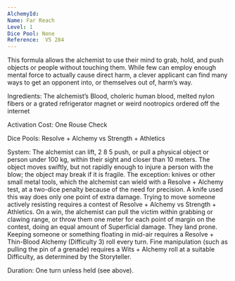 ```yaml
---
AlchemyId: 
Name: Far Reach
Level: 1
Dice Pool: None
Reference:  V5 284
---
```

This formula allows the alchemist to use their mind to grab, hold, and push objects or people without touching them. While few can employ enough mental force to actually cause direct harm, a clever applicant can find many ways to get an opponent into, or themselves out of, harm’s way.    

Ingredients: The alchemist’s Blood, choleric human blood, melted nylon fibers or a grated refrigerator magnet or weird nootropics ordered off the internet     

Activation Cost: One Rouse Check     

Dice Pools: Resolve + Alchemy vs Strength + Athletics     

System: The alchemist can lift, 2 8 5 push, or pull a physical object or person under 100 kg, within their sight and closer than 10 meters. The object moves swiftly, but not rapidly enough to injure a person with the blow; the object may break if it is fragile. The exception: knives or other small metal tools, which the alchemist can wield with a Resolve + Alchemy test, at a two-dice penalty because of the need for precision. A knife used this way does only one point of extra damage. Trying to move someone actively resisting requires a contest of Resolve + Alchemy vs Strength + Athletics. On a win, the alchemist can pull the victim within grabbing or clawing range, or throw them one meter for each point of margin on the contest, doing an equal amount of Superficial damage. They land prone. Keeping someone or something floating in mid-air requires a Resolve + Thin-Blood Alchemy (Difficulty 3) roll every turn. Fine manipulation (such as pulling the pin of a grenade) requires a Wits + Alchemy roll at a suitable Difficulty, as determined by the Storyteller.     

Duration: One turn unless held (see above).